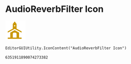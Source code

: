 # AudioReverbFilter Icon
![](/img/AudioReverbFilter%20Icon.png)

``` CSharp
EditorGUIUtility.IconContent("AudioReverbFilter Icon")
```
```
6351911890074273382
```
